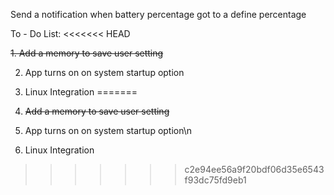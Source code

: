 Send a notification when battery percentage got to a define percentage

To - Do List:
<<<<<<< HEAD


~~1. Add a memory to save user setting~~


2. App turns on on system startup option


3. Linux Integration
=======
1. ~~Add a memory to save user setting~~
2. App turns on on system startup option\n
3. Linux Integration
>>>>>>> c2e94ee56a9f20bdf06d35e6543f93dc75fd9eb1
